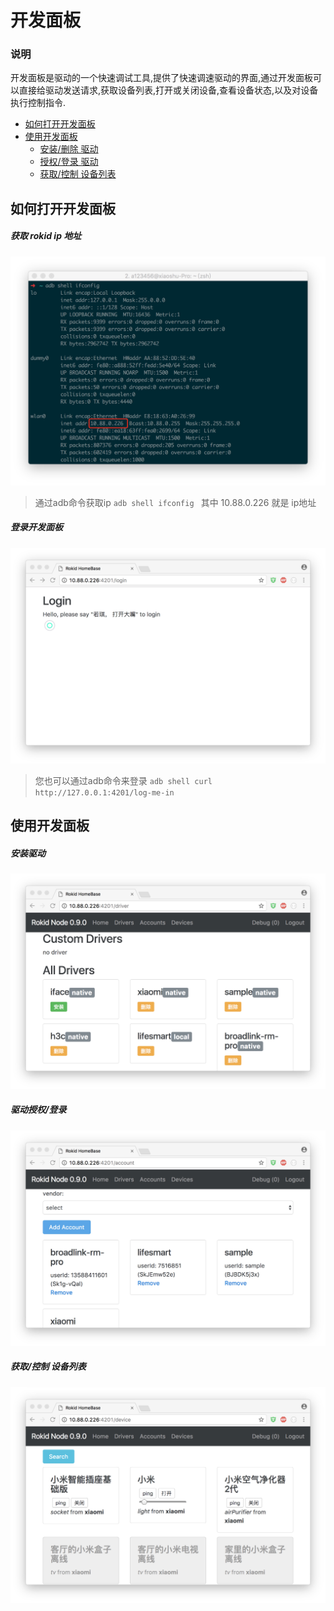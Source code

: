 # 开发面板

### 说明
开发面板是驱动的一个快速调试工具,提供了快速调速驱动的界面,通过开发面板可以直接给驱动发送请求,获取设备列表,打开或关闭设备,查看设备状态,以及对设备执行控制指令.

- [如何打开开发面板](#start)
- [使用开发面板](#use)
  - [安装/删除 驱动](#drivers)
  - [授权/登录 驱动](#accounts)
  - [获取/控制 设备列表](#device)

## 如何打开开发面板 <span id="start"></span>

##### <span id="ip">获取 rokid ip 地址</span>
![](../images/develop_ip.jpeg)

> 通过adb命令获取ip `adb shell ifconfig `  其中 10.88.0.226 就是 ip地址


##### <span id = "login">登录开发面板</span>
![](../images/develop_login.jpeg)

> 您也可以通过adb命令来登录 `adb shell curl http://127.0.0.1:4201/log-me-in`

## 使用开发面板 <span id="use"></span>

##### <span id = "drivers">安装驱动</span>
![](../images/develop_drivers.jpeg)

##### <span id = "accounts">驱动授权/登录</span>
![](../images/develop_accounts.jpeg)

##### <span id = "device">获取/控制 设备列表</span>
![](../images/develop_device.jpeg)